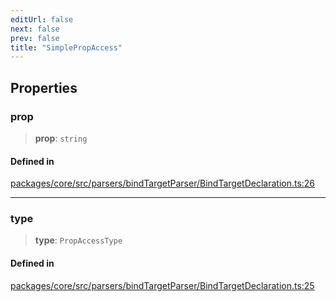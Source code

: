 ```yaml
---
editUrl: false
next: false
prev: false
title: "SimplePropAccess"
---
```


## Properties

### prop

> **prop**: `string`

#### Defined in

[packages/core/src/parsers/bindTargetParser/BindTargetDeclaration.ts:26](https://github.com/mProjectsCode/obsidian-meta-bind-plugin/blob/46993a4bea44fea6720d8d001cc5324f264501f1/packages/core/src/parsers/bindTargetParser/BindTargetDeclaration.ts#L26)

***

### type

> **type**: `PropAccessType`

#### Defined in

[packages/core/src/parsers/bindTargetParser/BindTargetDeclaration.ts:25](https://github.com/mProjectsCode/obsidian-meta-bind-plugin/blob/46993a4bea44fea6720d8d001cc5324f264501f1/packages/core/src/parsers/bindTargetParser/BindTargetDeclaration.ts#L25)
